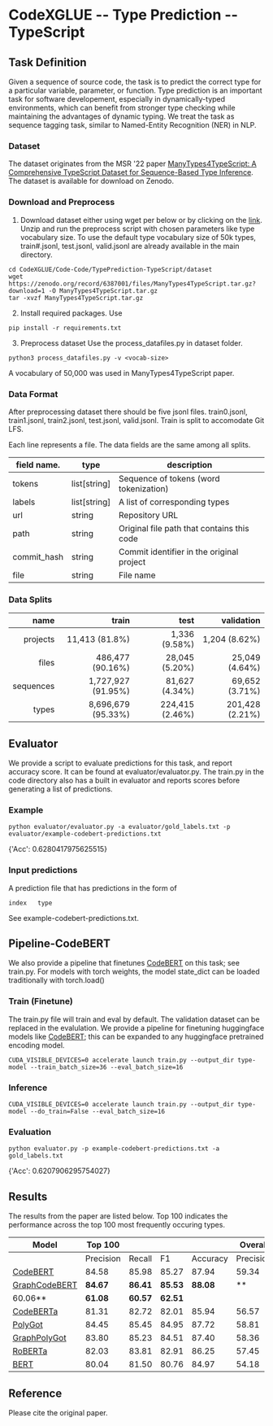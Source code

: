# CodeXGLUE -- Type Prediction -- TypeScript

## Task Definition

Given a sequence of source code, the task is to predict the correct type for a particular variable, parameter, or
function. Type prediction is an important task for software developement, especially in dynamically-typed environments,
which can benefit from stronger type checking while maintaining the advantages of dynamic typing. We treat the task as
sequence tagging task, similar to Named-Entity Recognition (NER) in NLP.

### Dataset

The dataset originates from the MSR '22
paper [ManyTypes4TypeScript: A Comprehensive TypeScript Dataset for Sequence-Based Type Inference](). The dataset is
available for download on Zenodo.

### Download and Preprocess

1. Download dataset either using wget per below or by clicking on
   the [link](https://zenodo.org/record/6387001/files/ManyTypes4TypeScript.tar.gz?download=1). Unzip and run the
   preprocess script with chosen parameters like type vocabulary size. To use the default type vocabulary size of 50k
   types, train#.jsonl, test.jsonl, valid.jsonl are already available in the main directory.

```shell
cd CodeXGLUE/Code-Code/TypePrediction-TypeScript/dataset
wget https://zenodo.org/record/6387001/files/ManyTypes4TypeScript.tar.gz?download=1 -O ManyTypes4TypeScript.tar.gz
tar -xvzf ManyTypes4TypeScript.tar.gz

```

2. Install required packages. Use

```shell
pip install -r requirements.txt
```

3. Preprocess dataset Use the process_datafiles.py in dataset folder.

```shell
python3 process_datafiles.py -v <vocab-size> 
```

A vocabulary of 50,000 was used in ManyTypes4TypeScript paper.

### Data Format

After preprocessing dataset there should be five jsonl files. train0.jsonl, train1.jsonl, train2.jsonl, test.jsonl,
valid.jsonl. Train is split to accomodate Git LFS.

Each line represents a file. The data fields are the same among all splits.

|field name. | type        |               description                  |
|------------|-------------|--------------------------------------------|
|tokens      |list[string] | Sequence of tokens (word tokenization)     |
|labels      |list[string] | A list of corresponding types              |
|url         |string       | Repository URL                             |
|path        |string       | Original file path that contains this code |
|commit_hash |string       | Commit identifier in the original project  |
|file        |string       | File name                                  |

### Data Splits

|   name   |  train   |test|   validation  |
|---------:|---------:|---------:|--------:|
|projects  |  11,413 (81.8%) | 1,336 (9.58%)  | 1,204 (8.62%) |
|files     |  486,477 (90.16%) |28,045 (5.20%)|  25,049 (4.64%)|
|sequences |  1,727,927 (91.95%)| 81,627 (4.34%)| 69,652 (3.71%)  |
|types     |  8,696,679 (95.33%) |  224,415  (2.46%)|  201,428 (2.21%) |

## Evaluator

We provide a script to evaluate predictions for this task, and report accuracy score. It can be found at
evaluator/evaluator.py. The train.py in the code directory also has a built in evaluator and reports scores before
generating a list of predictions.

### Example

```shell
python evaluator/evaluator.py -a evaluator/gold_labels.txt -p evaluator/example-codebert-predictions.txt
```

{'Acc': 0.6280417975625515}

### Input predictions

A prediction file that has predictions in the form of

```shell
index	type
```

See example-codebert-predictions.txt.

## Pipeline-CodeBERT

We also provide a pipeline that finetunes [CodeBERT](https://arxiv.org/pdf/2002.08155.pdf) on this task; see train.py.
For models with torch weights, the model state_dict can be loaded traditionally with torch.load()

### Train (Finetune)

The train.py file will train and eval by default. The validation dataset can be replaced in the evalulation. We provide
a pipeline for finetuning huggingface models like [CodeBERT](https://arxiv.org/pdf/2002.08155.pdf); this can be expanded
to any huggingface pretrained encoding model.

```shell
CUDA_VISIBLE_DEVICES=0 accelerate launch train.py --output_dir type-model --train_batch_size=36 --eval_batch_size=16
```

### Inference

```shell
CUDA_VISIBLE_DEVICES=0 accelerate launch train.py --output_dir type-model --do_train=False --eval_batch_size=16
```

### Evaluation

```shell
python evaluator.py -p example-codebert-predictions.txt -a gold_labels.txt
```

{'Acc': 0.6207906295754027}

## Results

The results from the paper are listed below. Top 100 indicates the performance across the top 100 most frequently
occuring types.

| Model | Top 100 | | | | Overall | | | |
| --- | ----------- | --- | --- | --- | --- | --- | --- | --- |
| |Precision | Recall | F1 | Accuracy | Precision | Recall | F1 | Accuracy|
| [CodeBERT](https://arxiv.org/pdf/2002.08155.pdf) | 84.58 | 85.98 | 85.27 | 87.94 | 59.34 | 59.80 | 59.57 | 61.72|
| [GraphCodeBERT](https://arxiv.org/pdf/2009.08366.pdf)| **84.67**  | **86.41**  | **85.53** | **88.08** | **
60.06** | **61.08** | **60.57** | **62.51** |
| [CodeBERTa](https://huggingface.co/huggingface/CodeBERTa-small-v1) | 81.31 | 82.72| 82.01  | 85.94|56.57|56.85|56.71| 59.81|
| [PolyGot](https://arxiv.org/pdf/2112.02043.pdf) | 84.45 | 85.45 | 84.95 | 87.72 | 58.81 | 58.91 | 58.86 | 61.29   |
| [GraphPolyGot](https://arxiv.org/pdf/2112.02043.pdf)  | 83.80  | 85.23 |  84.51  | 87.40 | 58.36 | 58.91 | 58.63 | 61.00  |
| [RoBERTa](https://arxiv.org/pdf/1907.11692.pdf) | 82.03 | 83.81 | 82.91  | 86.25 | 57.45 | 57.62 | 57.54 | 59.84|
| [BERT](https://arxiv.org/pdf/1810.04805.pdf) | 80.04  | 81.50 | 80.76 | 84.97 | 54.18 | 54.02 | 54.10 | 57.52 |

## Reference

Please cite the original paper.
<pre><code>
</code></pre>


